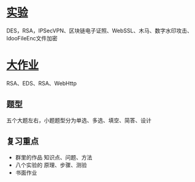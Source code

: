 # [实验](sy.md)

DES，RSA，IPSecVPN、区块链电子证照、WebSSL、木马、数字水印攻击、IdooFileEnc文件加密

# [大作业](dzy.md)

RSA、EDS、RSA、WebHttp

## 题型

五个大题左右，小题题型分为单选、多选、填空、简答、设计

## 复习重点

* 群里的作品 知识点、问题、方法
* 八个实验的 原理、步骤、测验
* 书面作业
